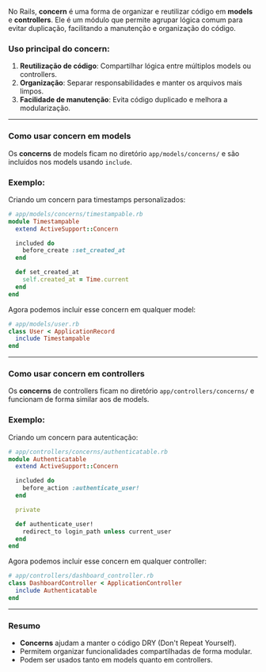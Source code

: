No Rails, **concern** é uma forma de organizar e reutilizar código em **models** e **controllers**. Ele é um módulo que permite agrupar lógica comum para evitar duplicação, facilitando a manutenção e organização do código.

### Uso principal do **concern**:

1. **Reutilização de código**: Compartilhar lógica entre múltiplos models ou controllers.
2. **Organização**: Separar responsabilidades e manter os arquivos mais limpos.
3. **Facilidade de manutenção**: Evita código duplicado e melhora a modularização.

---

### Como usar concern em models

Os **concerns** de models ficam no diretório `app/models/concerns/` e são incluídos nos models usando `include`.

### Exemplo:

Criando um concern para timestamps personalizados:

```ruby
# app/models/concerns/timestampable.rb
module Timestampable
  extend ActiveSupport::Concern

  included do
    before_create :set_created_at
  end

  def set_created_at
    self.created_at = Time.current
  end
end

```

Agora podemos incluir esse concern em qualquer model:

```ruby
# app/models/user.rb
class User < ApplicationRecord
  include Timestampable
end

```

---

### Como usar concern em controllers

Os **concerns** de controllers ficam no diretório `app/controllers/concerns/` e funcionam de forma similar aos de models.

### Exemplo:

Criando um concern para autenticação:

```ruby
# app/controllers/concerns/authenticatable.rb
module Authenticatable
  extend ActiveSupport::Concern

  included do
    before_action :authenticate_user!
  end

  private

  def authenticate_user!
    redirect_to login_path unless current_user
  end
end

```

Agora podemos incluir esse concern em qualquer controller:

```ruby
# app/controllers/dashboard_controller.rb
class DashboardController < ApplicationController
  include Authenticatable
end

```

---

### Resumo

- **Concerns** ajudam a manter o código DRY (Don't Repeat Yourself).
- Permitem organizar funcionalidades compartilhadas de forma modular.
- Podem ser usados tanto em models quanto em controllers.